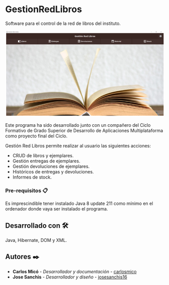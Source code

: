 # GestionRedLibros

Software para el control de la red de libros del instituto.

 ![Screenshot](principal.PNG) 

Este programa ha sido desarrollado junto con un compañero del Ciclo Formativo de Grado Superior de Desarrollo de Aplicaciones Multiplataforma como proyecto final del Ciclo.

Gestión Red Libros permite realizar al usuario las siguientes acciones:

 * CRUD de libros y ejemplares.
 * Gestión entregas de ejemplares.
 * Gestión devoluciones de ejemplares.
 * Históricos de entregas y devoluciones.
 * Informes de stock.
 
 ### Pre-requisitos 📋
 
 Es imprescindible tener instalado Java 8 update 211 como mínimo en el ordenador donde vaya ser instalado el programa.
 
 ## Desarrollado con 🛠️
 
 Java, Hibernate, DOM y XML.
 
 ## Autores ✒️
 
* **Carlos Micó** - *Desarrollador y documentación* - [carlosmico](https://github.com/carlosmico)
* **Jose Sanchis** - *Desarrollador y diseño* - [josesanchis16](https://github.com/josesanchis16)
